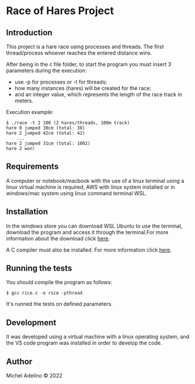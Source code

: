 # Race of Hares Project


## Introduction

This project is a hare race using processes and threads. The first thread/process
whoever reaches the entered distance wins.

After being in the c file folder, to start the program you must insert 3 parameters during the execution:
- use -p for processes or -t for threads;
- how many instances (hares) will be created for the race;
- and an integer value, which represents the length of the race track in meters.

Execution example:

    $ ./race -t 2 100 (2 hares/threads, 100m track)
    hare 0 jumped 30cm (total: 30)
    hare 2 jumped 42cm (total: 42)
        ...
    hare 2 jumped 31cm (total: 1002)
    hare 2 won!

## Requirements
A computer or notebook/macbook with the use of a linux terminal using a linux virtual machine is required, AWS with linux system installed or in windows/mac system using linux command terminal WSL.

## Installation

In the windows store you can download WSL Ubuntu to use the terminal, download the program and access it through the terminal.For more information about the download click [here](https://ubuntu.com/wsl).

A C compiler must also be installed. For more information click [here](https://terminaldeinformacao.com/2015/10/08/como-instalar-e-configurar-o-gcc-no-windows-mingw/).

## Running the tests

You should compile the program as follows: 

    $ gcc rice.c -o rice -pthread

It's runned the tests on defined parameters.

## Development

It was developed using a virtual machine with a linux operating system, and the VS code program was installed in order to develop the code.

## Author

Michel Adelino © 2022
